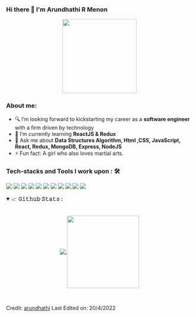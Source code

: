 ### Hi there 👋 I'm Arundhathi R Menon


  
<p align="center">
    <img width="200" src="https://camo.githubusercontent.com/6f5e3ead776bc722fbfc3da2c8b1454a7a5f27a07b34c0ced075f90a6c25a3be/68747470733a2f2f6d69726f2e6d656469756d2e636f6d2f6d61782f313630302f302a4b32574c4d5445784c79696461374f522e676966">
</p>

### About me: 


- 🔍 I’m looking forward to kickstarting my career as a <strong>software engineer</strong> with a firm driven by technology 
- 🌱 I’m currently learning <strong>ReactJS & Redux</strong>
- 💬 Ask me about <strong>Data Structures Algorithm, Html ,CSS, JavaScript, React, Redux, MongoDB, Express, NodeJS</strong>
- ⚡ Fun fact: A girl who also loves martial arts.

### Tech-stacks and Tools I work upon : 🛠
	 
 <img src="https://img.shields.io/badge/html5%20-%23E34F26.svg?&style=for-the-badge&logo=html5&logoColor=white"/> <img src="https://img.shields.io/badge/css3%20-%231572B6.svg?&style=for-the-badge&logo=css3&logoColor=white"/> <img src="https://img.shields.io/badge/javascript%20-sandybrown?&style=for-the-badge&logo=javascript&logoColor=white"/> <img src="https://img.shields.io/badge/react%20-%2320232a.svg?&style=for-the-badge&logo=react&logoColor=%2361DAFB"/> <img src="https://img.shields.io/badge/redux%20-%2320232a.svg?&style=for-the-badge&logo=redux&logoColor=%2361DAFB"/> <img src="http://img.shields.io/badge/-Express.js%20-green?style=for-the-badge&logo=Express.js&logoColor=white"/> <img src="http://img.shields.io/badge/-Node.js%20-white?style=for-the-badge&logo=Node.js&logoColor=green"/>  <img src="http://img.shields.io/badge/-Mongodb%20-%23323330.svg?style=for-the-badge&logo=Mongodb&logoColor=green"> <img src="https://img.shields.io/badge/postman%20-orange?&style=for-the-badge&logo=postman&logoColor=white"/> <img src="https://img.shields.io/badge/github%20-white?&style=for-the-badge&logo=github&logoColor=black"/>
 <img src="http://img.shields.io/badge/-VS%20Code-000000?style=for-the-badge&logo=Visual-studio-code&logoColor=blue"/>




<details open="">
<summary>
  <g-emoji class="g-emoji" alias="chart_with_upwards_trend" fallback-src="https://github.githubassets.com/images/icons/emoji/unicode/1f4c8.png">📈</g-emoji>
  <strong>𝙶𝚒𝚝𝚑𝚞𝚋 𝚂𝚝𝚊𝚝𝚜 : </strong>
</summary>
<br>

<p align="center">
  <a href="https://github.com/arundhathi6">
    <img align="center" src="https://github-readme-stats.vercel.app/api?username=arundhathi6&show_icons=true&border=true&title_color=94b4a4&amp&icon_color=FFFFFF&amp&text_color=FFFFFF&amp&bg_color=000000&count_private=true&include_all_commits=true"/>
  </a>
  <a href="https://github.com/arundhathi6">
    <img align="center" height="195px" src="https://github-readme-stats.vercel.app/api/top-langs/?username=arundhathi6&text_color=FFFFFF&bg_color=000000&title_color=94b4a4&langs_count=15&layout=compact&border=true" />
  </a>
	
	
</p>
</details>
<br>

Credit: [arundhathi](https://github.com/arundhathi6)
Last Edited on: 20/4/2022

